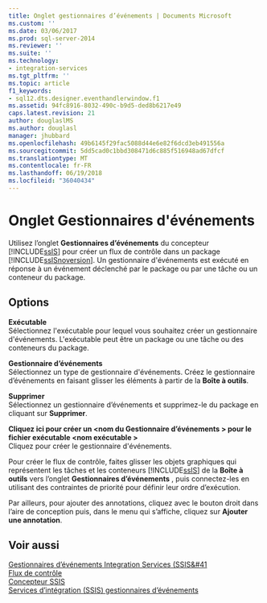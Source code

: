 ```yaml
---
title: Onglet gestionnaires d’événements | Documents Microsoft
ms.custom: ''
ms.date: 03/06/2017
ms.prod: sql-server-2014
ms.reviewer: ''
ms.suite: ''
ms.technology:
- integration-services
ms.tgt_pltfrm: ''
ms.topic: article
f1_keywords:
- sql12.dts.designer.eventhandlerwindow.f1
ms.assetid: 94fc8916-8032-490c-b9d5-ded8b6217e49
caps.latest.revision: 21
author: douglaslMS
ms.author: douglasl
manager: jhubbard
ms.openlocfilehash: 49b6145f29fac5088d44e6e82f6dcd3eb491556a
ms.sourcegitcommit: 5dd5cad0c1bbd308471d6c885f516948ad67dfcf
ms.translationtype: MT
ms.contentlocale: fr-FR
ms.lasthandoff: 06/19/2018
ms.locfileid: "36040434"
---
```

# <a name="event-handlers-tab"></a>Onglet Gestionnaires d'événements
  Utilisez l’onglet **Gestionnaires d’événements** du concepteur [!INCLUDE[ssIS](../includes/ssis-md.md)] pour créer un flux de contrôle dans un package [!INCLUDE[ssISnoversion](../includes/ssisnoversion-md.md)]. Un gestionnaire d'événements est exécuté en réponse à un événement déclenché par le package ou par une tâche ou un conteneur du package.  
  
## <a name="options"></a>Options  
 **Exécutable**  
 Sélectionnez l'exécutable pour lequel vous souhaitez créer un gestionnaire d'événements. L'exécutable peut être un package ou une tâche ou des conteneurs du package.  
  
 **Gestionnaire d’événements**  
 Sélectionnez un type de gestionnaire d'événements. Créez le gestionnaire d’événements en faisant glisser les éléments à partir de la **Boîte à outils**.  
  
 **Supprimer**  
 Sélectionnez un gestionnaire d’événements et supprimez-le du package en cliquant sur **Supprimer**.  
  
 **Cliquez ici pour créer un \<nom du Gestionnaire d’événements > pour le fichier exécutable \<nom exécutable >**  
 Cliquez pour créer le gestionnaire d'événements.  
  
 Pour créer le flux de contrôle, faites glisser les objets graphiques qui représentent les tâches et les conteneurs [!INCLUDE[ssIS](../includes/ssis-md.md)] de la **Boîte à outils** vers l’onglet **Gestionnaires d’événements** , puis connectez-les en utilisant des contraintes de priorité pour définir leur ordre d’exécution.  
  
 Par ailleurs, pour ajouter des annotations, cliquez avec le bouton droit dans l’aire de conception puis, dans le menu qui s’affiche, cliquez sur **Ajouter une annotation**.  
  
## <a name="see-also"></a>Voir aussi  
 [Gestionnaires d’événements Integration Services &#40;SSIS&#41](integration-services-ssis-event-handlers.md)   
 [Flux de contrôle](control-flow/control-flow.md)   
 [Concepteur SSIS](ssis-designer.md)   
 [Services d’intégration &#40;SSIS&#41; gestionnaires d’événements](integration-services-ssis-event-handlers.md)  
  
  